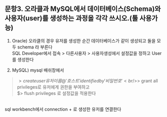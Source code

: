 문항3. 오라클과 MySQL에서 데이터베이스(Schema)와 사용자(user)를 생성하는 과정을 각각 쓰시오.(툴 사용가능)
-----------------------------------------------------------------------------------------------


1. Oracle) 오라클의 경우 유저를 생성한 순간 데이터베이스가 같이 생성되고 둘을 모두 schema 라 부른다
    <br/>SQL Developer에서 접속 > 다른사용자 > 사용자생성에서 설정값을 정하고 User를 생성한다


2. MySQL) mysql 배쉬창에서
>  $> create user 유저이름@ '호스트' identified by '비밀번호'
   <br/>$> grant all privileges로 유저에게 권한을 부여하고
   <br/>$> flush privileges 로 설정값을 적용한다

   <br/>sql workbench에서 connection + 로 생성한 유저를 연결한다